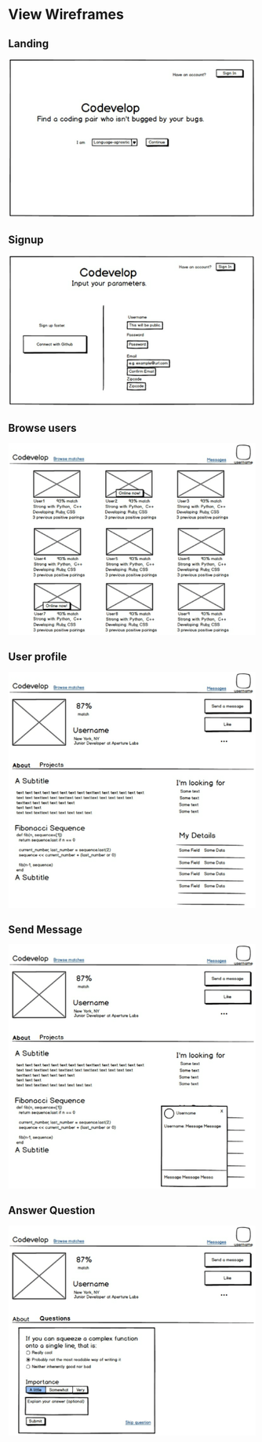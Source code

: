 # View Wireframes

## Landing
![landing]

## Signup
![signup]

## Browse users
![index]

## User profile
![show]

## Send Message
![message]

## Answer Question
![question]

[landing]: ./docs/wireframes/codevelop-1.png
[signup]: ./docs/wireframes/codevelop-2.png
[index]: ./docs/wireframes/codevelop-3.png
[show]: ./docs/wireframes/codevelop-4.png
[message]: ./docs/wireframes/codevelop-5.png
[question]: ./docs/wireframes/codevelop-6.png
